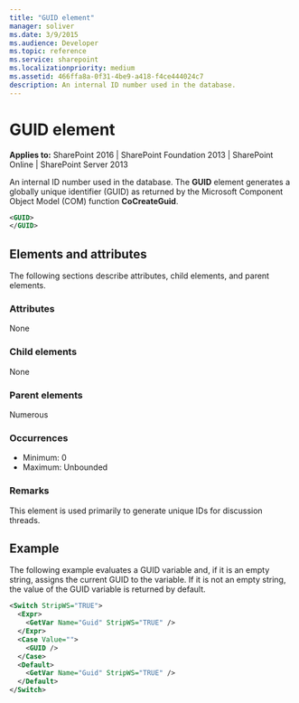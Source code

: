 ```yaml
---
title: "GUID element"
manager: soliver
ms.date: 3/9/2015
ms.audience: Developer
ms.topic: reference
ms.service: sharepoint
ms.localizationpriority: medium
ms.assetid: 466ffa8a-0f31-4be9-a418-f4ce444024c7
description: An internal ID number used in the database.
---
```


# GUID element

**Applies to:** SharePoint 2016 | SharePoint Foundation 2013 | SharePoint Online | SharePoint Server 2013
  
An internal ID number used in the database. The **GUID** element generates a globally unique identifier (GUID) as returned by the Microsoft Component Object Model (COM) function **CoCreateGuid**.

```XML
<GUID>
</GUID>
```

## Elements and attributes

The following sections describe attributes, child elements, and parent elements.

### Attributes

None
   
### Child elements

None
   
### Parent elements

Numerous 
   
### Occurrences

- Minimum: 0 
- Maximum: Unbounded
   
### Remarks

This element is used primarily to generate unique IDs for discussion threads.
  
## Example

The following example evaluates a GUID variable and, if it is an empty string, assigns the current GUID to the variable. If it is not an empty string, the value of the GUID variable is returned by default.
  
```XML
<Switch StripWS="TRUE">
  <Expr>
    <GetVar Name="Guid" StripWS="TRUE" /> 
  </Expr>
  <Case Value="">
    <GUID /> 
  </Case>
  <Default>
    <GetVar Name="Guid" StripWS="TRUE" /> 
  </Default>
</Switch>
```

<br/>

